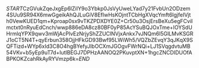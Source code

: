 $START$CzGVukZqeJxgEp6lZiIY9o3Ybkp0JsVyUweLYad7y21FvbUn2ODzem4SUu9SR94X6mwGgeikAhQJLuGiV8EfIwHsKOjntTCbHgXVqcYmft6lgjfeIVjth0VewKUED1qm+Kproap0sx9vTKZPDXDYE0Z+Cr50u3OsjErsBeXu5egFCviImctxt0nRyuEdCnch/wwp886eDA8cz80BF0yP85AcYSuBQJOxTme+IOYSdUHrmlqYPX9qwv3mWjAcPlvEzNrjyShZZUClNVjxAnkx7vJNQm6l5GlLMvKSGRJ1oCT5N4T+qyErbun358OjjHFkGD93Bwf95LWiWh5/VQZbZEvqY3qJKqX9SQFTizd+WYp6xId3C8O4hgBYefyJIbOCXmJGOgvFWrNQi+LJ1SVqgdvtuMB54VKv+b5yEp9uT7d+IutlBEGJ7DPHzAANOQ2PKuvptXN+1hgcZNCDIDUOfABPKOKZcahRkAyRYVmzp6k=$END$
